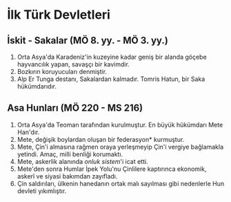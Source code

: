 # İlk Türk Devletleri

## İskit - Sakalar (MÖ 8. yy. - MÖ 3. yy.)
1. Orta Asya'da Karadeniz'in kuzeyine kadar geniş bir alanda göçebe hayvancılık yapan, savaşçı bir kavimdir.
2. Bozkırın koruyucuları denmiştir.
3. Alp Er Tunga destanı, Sakalardan kalmadır. Tomris Hatun, bir Saka hükümdarıdır.

## Asa Hunları (MÖ 220 - MS 216)
1. Orta Asya'da Teoman tarafından kurulmuştur. En büyük hükümdarı Mete Han'dır.
2. Mete, değişik boylardan oluşan bir federasyon* kurmuştur.
3. Mete, Çin'i almasına rağmen oraya yerleşmeyip Çin'i vergiye bağlamakla yetindi. Amaç, milli benliği korumaktı.
4. Mete, askerlik alanında *onluk sistem*'i icat etti.
5. Mete'den sonra Humlar İpek Yolu'nu Çinlilere kaptırınca ekonomik, askerî ve siyasi bakımdan zayıfladı.
6. Çin saldırıları, ülkenin hanedanın ortak malı sayılması gibi nedenlerle Hun devleti yıkımlıştır.
